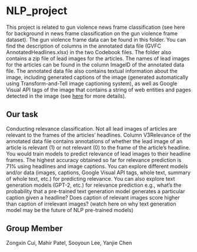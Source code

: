 # NLP_project

This project is related to gun violence news frame classification (see here for
background in news frame classification on the gun violence frame dataset). The
gun violence frame data can be found in this folder. You can find the description
of columns in the annotated data file (GVFC AnnotatedHeadlines.xlsx) in the
two Codebook files. The folder also contains a zip file of lead images for the
articles. The names of lead images for the articles can be found in the column
ImageID of the annotated data file. The annotated data file also contains
textual information about the image, including generated captions of the image
(generated automatically using Transform-and-Tell image captioning system),
as well as Google Visual API tags of the image that contains a string of web
entities and pages detected in the image (see [here](https://cloud.google.com/vision/docs/detecting-web) for more details).

## Our task

 Conducting relevance classification. Not all lead images of articles are
relevant to the frames of the articles’ headlines. Column V3Relevance of
the annotated data file contains annotations of whether the lead image of
an article is relevant (1) or not relevant (0) to the frame of the article’s
headline. You would train models to predict relevance of lead images to
their headline frames. The highest accuracy obtained so far for relevance
prediction is 71% using headlines and image captions. You can explore
different models and/or data (images, captions, Google Visual API tags,
whole text, summary of whole text, etc.) for predicting relevance. You can
also explore text generation models (GPT-2, etc.) for relevance prediction e.g., what’s the probability that a pre-trained text generation model
generates a particular caption given a headline? Does caption of relevant
images score higher than caption of irrelevant images? (watch here on
why text generation model may be the future of NLP pre-trained models)


## Group Member

Zongxin Cui,
Mahir Patel,
Sooyoun Lee,
Yanjie Chen 
